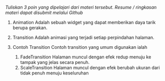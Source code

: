 *Tuliskan 3 poin yang dipelajari dari materi tersebut. Resume / ringkasan materi dapat disubmit melalui Github*

1. Animation
Adalah sebuah widget yang dapat memberikan daya tarik berupa gerakan.

2. Transition
Adalah animasi yang terjadi setiap perpindahan halaman.

3. Contoh Transition
Contoh transition yang umum digunakan ialah
    1. FadeTransition
    Halaman muncul dengan efek redup menuju ke tampak yang jelas secara penuh.
    2. ScaleTransition
    Halaman muncul dengan efek berubah ukuran dari tidak penuh menuju keseluruhan